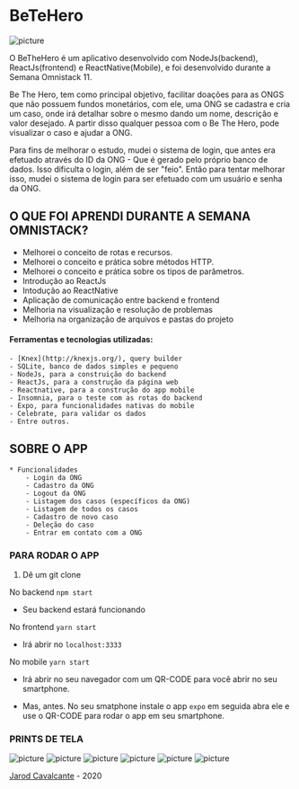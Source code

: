 # BeTeHero

![picture](images-readme/login.png)

O BeTheHero é um aplicativo desenvolvido com NodeJs(backend), ReactJs(frontend) e ReactNative(Mobile), e foi desenvolvido durante a Semana Omnistack 11.

Be The Hero, tem como principal objetivo, facilitar doações para as ONGS que não possuem fundos monetários, com ele, uma ONG se cadastra e cria um caso, onde irá detalhar sobre o mesmo dando um nome, descrição e valor desejado. A partir disso qualquer pessoa com o Be The Hero, pode visualizar o caso e ajudar a ONG.


Para fins de melhorar o estudo, mudei o sistema de login, que antes era efetuado através do ID da ONG - Que é gerado pelo próprio banco de dados. Isso dificulta o login, além de ser "feio". Então para tentar melhorar isso, mudei o sistema de login para ser efetuado com um usuário e senha da ONG.



## O QUE FOI APRENDI DURANTE A SEMANA OMNISTACK?

- Melhorei o conceito de rotas e recursos.
- Melhorei o conceito e prática sobre métodos HTTP.
- Melhorei o conceito e prática sobre os tipos de parâmetros.
- Introdução ao ReactJs
- Intodução ao ReactNative
- Aplicação de comunicação entre backend e frontend
- Melhoria na visualização e resolução de problemas
- Melhoria na organização de arquivos e pastas do projeto

#### Ferramentas e tecnologias utilizadas:
    - [Knex](http://knexjs.org/), query builder
    - SQLite, banco de dados simples e pequeno
    - NodeJs, para a construição do backend
    - ReactJs, para a construção da página web
    - Reactnative, para a construção do app mobile
    - Insomnia, para o teste com as rotas do backend
    - Expo, para funcionalidades nativas do mobile
    - Celebrate, para validar os dados
    - Entre outros.

## SOBRE O APP
    * Funcionalidades
        - Login da ONG
        - Cadastro da ONG
        - Logout da ONG
        - Listagem dos casos (específicos da ONG)
        - Listagem de todos os casos
        - Cadastro de novo caso
        - Deleção do caso
        - Entrar em contato com a ONG


### PARA RODAR O APP

1. Dê um git clone

No backend
``npm start``

- Seu backend estará funcionando

No frontend
``yarn start``

- Irá abrir no ``localhost:3333``

No mobile
``yarn start``

- Irá abrir no seu navegador com um QR-CODE para você abrir no seu smartphone.

- Mas, antes. No seu smatphone instale o app ``expo`` em seguida abra ele e use o QR-CODE para rodar o app em seu smartphone.

### PRINTS DE TELA
![picture](images-readme/login.png)
![picture](images-readme/cadastro-ong.png)
![picture](images-readme/casos.png)
![picture](images-readme/cadastro-caso.png)
![picture](images-readme/cel-casos.png)
![picture](images-readme/cel-detalhes.png)


[Jarod Cavalcante](https://github.com/jarodsim) - 2020
